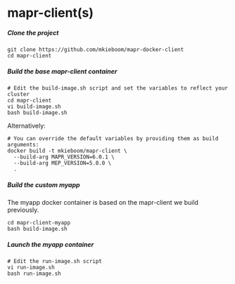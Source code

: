 # mapr-client(s)

##### Clone the project
```
git clone https://github.com/mkieboom/mapr-docker-client
cd mapr-client  
```

##### Build the base mapr-client container  
```
# Edit the build-image.sh script and set the variables to reflect your cluster
cd mapr-client
vi build-image.sh
bash build-image.sh
```
Alternatively:
```
# You can override the default variables by providing them as build arguments:
docker build -t mkieboom/mapr-client \
  --build-arg MAPR_VERSION=6.0.1 \
  --build-arg MEP_VERSION=5.0.0 \
  .
```

##### Build the custom myapp
The myapp docker container is based on the mapr-client we build previously.
```
cd mapr-client-myapp
bash build-image.sh
```

##### Launch the myapp container 
```
# Edit the run-image.sh script
vi run-image.sh
bash run-image.sh
```
